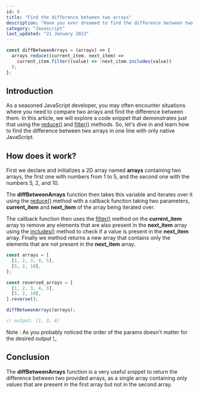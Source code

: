 ```yaml
---
id: 8
title: "Find the difference between two arrays"
description: "Have you ever dreamed to find the difference between two arrays withouth a third party library?"
category: "Javascript"
last_updated: "21 January 2023"
---
```


```js
const diffBetweenArrays = (arrays) => {
  arrays.reduce((current_item, next_item) =>
    current_item.filter((value) => !next_item.includes(value))
  );
};
```

## Introduction

As a seasoned JavaScript developer, you may often encounter situations where you need to compare two arrays and find the difference between them. In this article, we will explore a code snippet that demonstrates just that using the [reduce()](https://developer.mozilla.org/en-US/docs/Web/JavaScript/Reference/Global_Objects/Array/Reduce) and [filter()](https://developer.mozilla.org/en-US/docs/Web/JavaScript/Reference/Global_Objects/Array/filter) methods. So, let's dive in and learn how to find the difference between two arrays in one line with only native JavaScript.

## How does it work?

First we declare and initializes a 2D array named **arrays** containing two arrays, the first one with numbers from 1 to 5, and the second one with the numbers 5, 2, and 10.

The **diffBetweenArrays** function then takes this variable and iterates over it using the [reduce()](https://developer.mozilla.org/en-US/docs/Web/JavaScript/Reference/Global_Objects/Array/Reduce) method with a callback function taking two parameters, **current_item** and **next_item** of the array being iterated over.

The callback function then uses the [filter()](https://developer.mozilla.org/en-US/docs/Web/JavaScript/Reference/Global_Objects/Array/filter) method on the **current_item** array to remove any elements that are also present in the **next_item** array using the [includes()](https://developer.mozilla.org/en-US/docs/Web/JavaScript/Reference/Global_Objects/Array/includes) method to check if a value is present in the **next_item** array. Finally we method returns a new array that contains only the elements that are not present in the **next_item** array.

```js
const arrays = [
  [1, 2, 3, 4, 5],
  [5, 2, 10],
];

const reversed_arrays = [
  [1, 2, 3, 4, 5],
  [5, 2, 10],
].reverse();

diffBetweenArrays(arrays);

// output: [1, 3, 4]
```

Note : As you probably noticed the order of the params doesn't matter for the desired output !_

## Conclusion

The **diffBetweenArrays** function is a very useful snippet to return the difference between two provided arrays, as a single array containing only values that are present in the first array but not in the second array.
